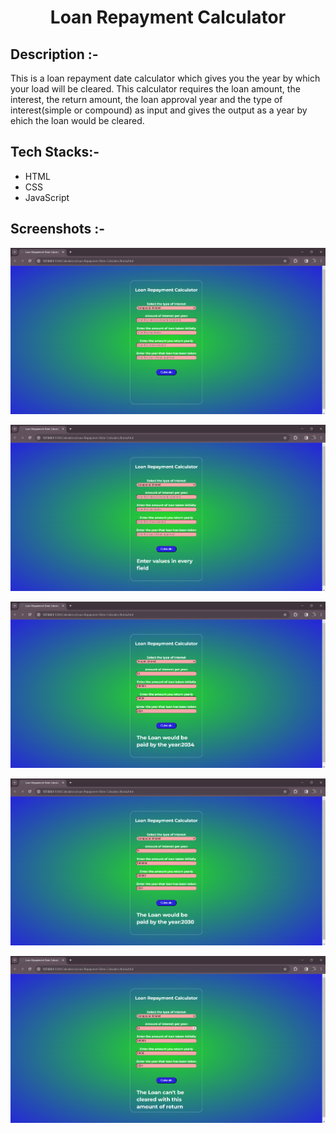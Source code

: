 # <p align="center">Loan Repayment Calculator</p>

## Description :-

This is a loan repayment date calculator which gives you the year by which your load will be cleared. This calculator requires the loan amount, the interest, the return amount, the loan approval year and the type of interest(simple or compound) as input and gives the output as a year by ehich the loan would be cleared.

## Tech Stacks:-

- HTML
- CSS
- JavaScript

## Screenshots :-
![image](./Screenshot1.png)

![image](./Screenshot2.png)

![image](./Screenshot3.png)

![image](./Screenshot4.png)

![image](./Screenshot5.png)